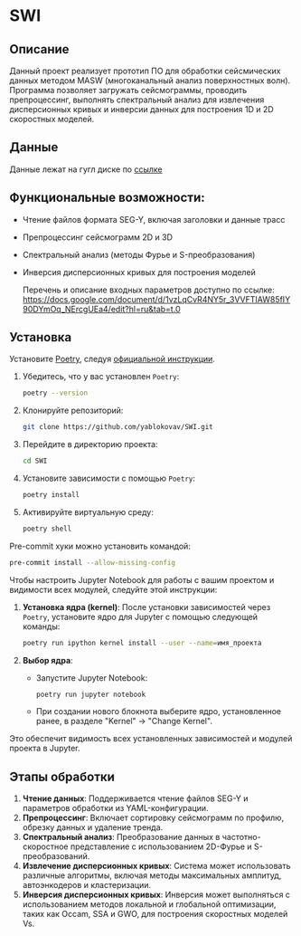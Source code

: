 # SWI

## Описание
Данный проект реализует прототип ПО для обработки сейсмических данных методом MASW
(многоканальный анализ поверхностных волн).
Программа позволяет загружать сейсмограммы, проводить препроцессинг, выполнять спектральный анализ для извлечения
дисперсионных кривых и инверсии данных для построения 1D и 2D скоростных моделей.

## Данные
Данные лежат на гугл диске по [ссылке](https://drive.google.com/drive/folders/1YcE0_H11xHBEt7ca-7yVO10_wAVNM19y?usp=sharing)

## Функциональные возможности:
- Чтение файлов формата SEG-Y, включая заголовки и данные трасс
- Препроцессинг сейсмограмм 2D и 3D
- Спектральный анализ (методы Фурье и S-преобразования)
- Инверсия дисперсионных кривых для построения моделей

  Перечень и описание входных параметров доступно по ссылке:
  https://docs.google.com/document/d/1vzLqCvR4NY5r_3VVFTIAW85fIY90DYmOq_NErcgUEa4/edit?hl=ru&tab=t.0

## Установка
Установите [Poetry](https://python-poetry.org/), следуя [официальной инструкции](
https://python-poetry.org/docs/#installing-with-pipx).

1. Убедитесь, что у вас установлен `Poetry`:
   ```bash
   poetry --version
   ```

2. Клонируйте репозиторий:
   ```bash
   git clone https://github.com/yablokovav/SWI.git
   ```

3. Перейдите в директорию проекта:
   ```bash
   cd SWI
   ```

4. Установите зависимости с помощью `Poetry`:
   ```bash
   poetry install
   ```

5. Активируйте виртуальную среду:
   ```bash
   poetry shell
   ```
   
Pre-commit хуки можно установить командой:

```bash
pre-commit install --allow-missing-config
```

Чтобы настроить Jupyter Notebook для работы с вашим проектом и видимости всех модулей, следуйте этой инструкции:

1. **Установка ядра (kernel)**:
   После установки зависимостей через `Poetry`, установите ядро для Jupyter с помощью следующей команды:
   ```bash
   poetry run ipython kernel install --user --name=имя_проекта
   ```

2. **Выбор ядра**:
   - Запустите Jupyter Notebook:
     ```bash
     poetry run jupyter notebook
     ```
   - При создании нового блокнота выберите ядро, установленное ранее, в разделе "Kernel" -> "Change Kernel".

Это обеспечит видимость всех установленных зависимостей и модулей проекта в Jupyter.

## Этапы обработки

1. **Чтение данных**: Поддерживается чтение файлов SEG-Y и параметров обработки из YAML-конфигурации.
2. **Препроцессинг**: Включает сортировку сейсмограмм по профилю, обрезку данных и удаление тренда.
3. **Спектральный анализ**: Преобразование данных в частотно-скоростное представление с использованием 2D-Фурье и
S-преобразований.
4. **Извлечение дисперсионных кривых**: Система может использовать различные алгоритмы, включая методы максимальных
амплитуд, автоэнкодеров и кластеризации.
5. **Инверсия дисперсионных кривых**: Инверсия может выполняться с использованием методов локальной и глобальной
оптимизации, таких как Occam, SSA и GWO, для построения скоростных моделей Vs.
